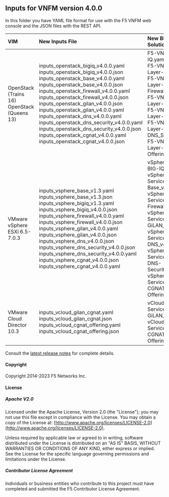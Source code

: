 ## Inputs for VNFM version 4.0.0

In this folder you have YAML file format for use with the F5 VNFM web console and the JSON files with the REST API.  

| VIM                       | New Inputs File                              | New Blueprint Solution         |
| :-------------------------| :--------------------------------------------| :------------------------------| 
| OpenStack (Trains 16) <br>  OpenStack (Queens 13)   | inputs_openstack_bigiq_v4.0.0.yaml<br>inputs_openstack_bigiq_v4.0.0.json<br>inputs_openstack_base_v4.0.0.yaml<br>inputs_openstack_base_v4.0.0.json <br> inputs_openstack_firewall_v4.0.0.yaml <br>  inputs_openstack_firewall_v4.0.0.json <br> inputs_openstack_gilan_v4.0.0.json <br> inputs_openstack_gilan_v4.0.0.yaml <br> inputs_openstack_dns_v4.0.0.yaml<br> inputs_openstack_dns_security_v4.0.0.yaml<br>inputs_openstack_dns_security_v4.0.0.json<br>inputs_openstack_cgnat_v4.0.0.yaml<br>inputs_openstack_cgnat_v4.0.0.json<br>| F5-VNF-BIG-IQ.yaml <br> F5-VNF-Service-Layer-Base_v4.0.0  <br> F5-VNF-Service-Layer-Firewall_v4.0.0<br> F5-VNF-Service-Layer-GiLAN_v4.0.0<br> F5-VNF-Service-Layer-DNS_v4.0.0<br> F5-VNF-Service-Layer-DNS_Security_v4.0.0<br> F5-VNF-Service-Layer-CGNAT-Offering_v4.0.0|
| VMware vSphere ESXi 6.5-7.0.3   | inputs_vsphere_base_v1.3.yaml<br>inputs_vsphere_base_v1.3.json<br>inputs_vsphere_bigiq_v1.3.yaml<br>inputs_vsphere_bigiq_v4.0.0.json<br>inputs_vsphere_firewall_v4.0.0.yaml<br>inputs_vsphere_firewall_v4.0.0.json<br>inputs_vsphere_gilan_v4.0.0.yaml<br>inputs_vsphere_gilan_v4.0.0.json<br>inputs_vsphere_dns_v4.0.0.json<br>inputs_vsphere_dns_security_v4.0.0.json<br>inputs_vsphere_dns_security_v4.0.0.yaml<br>inputs_vsphere_cgnat_v4.0.0.json<br>inputs_vsphere_cgnat_v4.0.0.yaml  | vSphere-F5-VNF-BIG-IQ.yaml <br> vSphere-F5-VNF-Service-Layer-Base_v4.0.0  <br> vSphere-F5-VNF-Service-Layer-Firewall_v4.0.0<br> vSphere-F5-VNF-Service-Layer-GiLAN_v4.0.0<br> vSphere-F5-VNF-Service-Layer-DNS_v4.0.0<br> vSphere-F5-VNF-Service-Layer-DNS-Security_v4.0.0<br> vSphere-F5-VNF-Service-Layer-CGNAT-Offering_v4.0.0.|
| VMware Cloud Director 10.3   | inputs_vcloud_gilan_cgnat.yaml<br>inputs_vcloud_gilan_cgnat.json<br>inputs_vcloud_cgnat_offering.yaml<br>inputs_vcloud_cgnat_offering.json | vCloud-F5-VNF-Service-Layer-GiLAN_v4.0.0<br>vCloud-F5-VNF-Service-Layer-CGNAT-Offering_v4.0.0


Consult the [latest release notes](https://clouddocs.f5.com/cloud/nfv/latest/release-notes-1.html) for complete details.

#### Copyright
Copyright 2014-2023 F5 Networks Inc.

#### License

##### Apache V2.0 
Licensed under the Apache License, Version 2.0 (the "License"); you may not use this file except in compliance with the License. You may obtain a copy of the License at: [http://www.apache.org/licenses/LICENSE-2.0](http://www.apache.org/licenses/LICENSE-2.0).

Unless required by applicable law or agreed to in writing, software distributed under the License is distributed on an "AS IS" BASIS, WITHOUT WARRANTIES OR CONDITIONS OF ANY KIND, either express or implied. See the License for the specific language governing permissions and limitations under the License.

##### Contributor License Agreement
Individuals or business entities who contribute to this project must have completed and submitted the F5 Contributor License Agreement.



[1]: https://github.com/F5Networks/f5-nfv-solutions/tree/master/supported/inputs/v1.2.1/VMware
[2]: https://github.com/F5Networks/f5-nfv-solutions/blob/master/supported/inputs/v1.2.1/OpenStack/inputs_openstack_base_v1.2.1.yaml
[3]: https://github.com/F5Networks/f5-nfv-solutions/blob/master/supported/inputs/v1.2.1/OpenStack/inputs_openstack_bigiq_v1.2.1.yaml
[4]: https://github.com/F5Networks/f5-nfv-solutions/tree/master/supported/inputs/v1.2.1/OpenStack
[5]: https://github.com/F5Networks/f5-nfv-solutions/tree/master/supported/blueprints/base/v1.2.1
[6]: https://github.com/F5Networks/f5-nfv-solutions/tree/master/supported/blueprints/big-iq/v1.2.1
[7]: https://github.com/F5Networks/f5-nfv-solutions/tree/master/supported/inputs/v1.2.1/OpenStack
